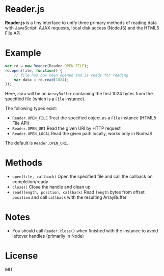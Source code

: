 Reader.js
===

**Reader.js** is a tiny interface to unify three primary methods of reading data with JavaScript: AJAX requests, local disk access (NodeJS) and the HTML5 File API.

Example
===

```javascript
var rd = new Reader(Reader.OPEN_FILE);
rd.open(file, function() {
	// file has now been opened and is ready for reading
	var data = rd.read(1024);
});
```

Here, `data` will be an `ArrayBuffer` containing the first 1024 bytes from the specified file (which is a `File` instance).

The following types exist:

* `Reader.OPEN_FILE` Treat the specified object as a `File` instance (HTML5 File API)
* `Reader.OPEN_URI` Read the given URI by HTTP request
* `Reader.OPEN_LOCAL` Read the given path locally, works only in NodeJS

The default is `Reader.OPEN_URI`.

Methods
===

* `open(file, callback)` Open the specified file and call the callback on completion/ready
* `close()` Close the handle and clean up
* `read(length, position, callback)` Read `length` bytes from offset `position` and call `callback` with the resulting ArrayBuffer

Notes
===

* You should call `Reader.close()` when finished with the instance to avoid leftover handles (primarily in Node)

License
===

MIT
